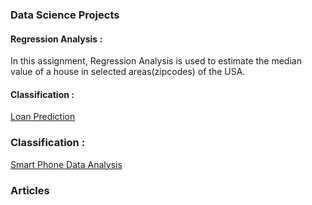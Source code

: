 ### Data Science Projects

#### Regression Analysis : 
In this assignment, Regression Analysis is used to estimate the median value of a house in selected areas(zipcodes) of the USA. 


#### Classification :   
[Loan Prediction](https://github.com/sanatdas/Loan-Prediction)

### Classification : 
[Smart Phone Data Analysis ](https://github.com/sanatdas/Loan-Prediction)




### Articles
